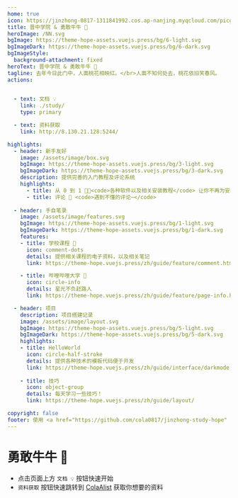 ```yaml
---
home: true
icon: https://jinzhong-0817-1311841992.cos.ap-nanjing.myqcloud.com/picgo/%E4%B8%BB%E9%A1%B5.svg
title: 晋中学院 & 勇敢牛牛 🐄
heroImage: /NN.svg
bgImage: https://theme-hope-assets.vuejs.press/bg/6-light.svg
bgImageDark: https://theme-hope-assets.vuejs.press/bg/6-dark.svg
bgImageStyle:
  background-attachment: fixed
heroText: 晋中学院 & 勇敢牛牛 🐄
tagline: 去年今日此门中，人面桃花相映红。</br>人面不知何处去，桃花依旧笑春风。
actions:
  

  - text: 文档 💡
    link: ./study/
    type: primary

  - text: 资料获取
    link: http://8.130.21.128:5244/

highlights:
  - header: 新手友好
    image: /assets/image/box.svg
    bgImage: https://theme-hope-assets.vuejs.press/bg/3-light.svg
    bgImageDark: https://theme-hope-assets.vuejs.press/bg/3-dark.svg
    description: 提供完善的入门教程及评论系统
    highlights:
      - title: 从 0 到 1 👩‍💻<code>各种软件以及相关安装教程</code> 让你不再为安装软件而烦恼！
      - title: 评论 🤥 <code>遇到不懂的评论~</code>
      
  - header: 手自笔录
    image: /assets/image/features.svg
    bgImage: https://theme-hope-assets.vuejs.press/bg/1-light.svg
    bgImageDark: https://theme-hope-assets.vuejs.press/bg/1-dark.svg
    features:
    - title: 学校课程 🍃
      icon: comment-dots
      details: 提供相关课程的电子资料，以及相关笔记
      link: https://theme-hope.vuejs.press/zh/guide/feature/comment.html

    - title: 哔哩哔哩大学 👺
      icon: circle-info
      details: 星光不负赶路人
      link: https://theme-hope.vuejs.press/zh/guide/feature/page-info.html

  - header: 项目
    description: 项目搭建记录
    image: /assets/image/layout.svg
    bgImage: https://theme-hope-assets.vuejs.press/bg/5-light.svg
    bgImageDark: https://theme-hope-assets.vuejs.press/bg/5-dark.svg
    highlights:
    - title: HelloWorld
      icon: circle-half-stroke
      details: 提供各种技术的模板代码便于开发
      link: https://theme-hope.vuejs.press/zh/guide/interface/darkmode.html
        
    - title: 技巧
      icon: object-group
      details: 每天学习一些技巧！
      link: https://theme-hope.vuejs.press/zh/guide/layout/

copyright: false
footer: 使用 <a href="https://github.com/cola0817/jinzhong-study-hope" target="_blank">Mr.Cola</a> | MIT Licensed, Copyright © 2023-present Mr.Cola
---
```

<p></p>



# 勇敢牛牛 🐄

- 点击页面上方 `文档 💡` 按钮快速开始
- `资料获取` 按钮快速跳转到 [ColaAlist](http://8.130.21.128:5244/)  获取你想要的资料

